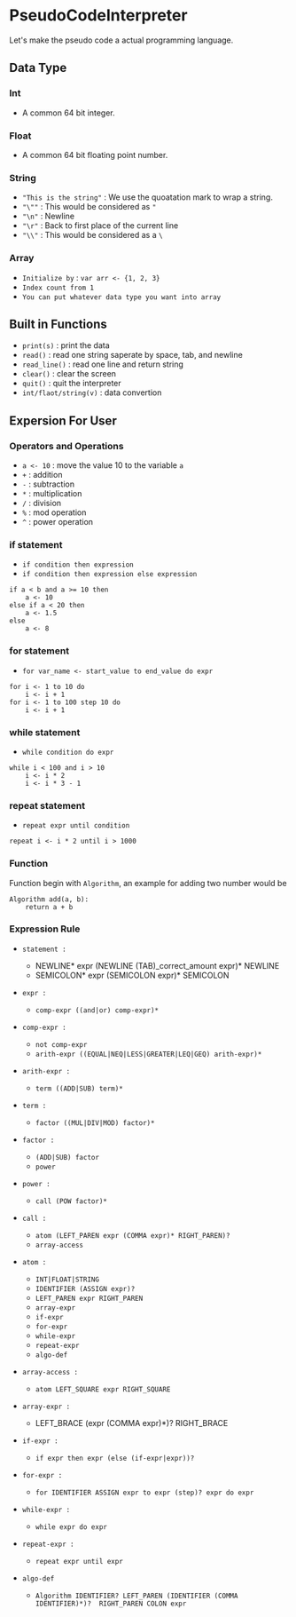 # PseudoCodeInterpreter

Let's make the pseudo code a actual programming language.

## Data Type

### Int

- A common 64 bit integer.

### Float

- A common 64 bit floating point number.

### String

- `"This is the string"` : We use the quoatation mark to wrap a string.
- `"\""` : This would be considered as `"`
- `"\n"` : Newline
- `"\r"` : Back to first place of the current line
- `"\\"` : This would be considered as a `\`

### Array

- `Initialize by` : `var arr <- {1, 2, 3}`
- `Index count from 1`
- `You can put whatever data type you want into array`

## Built in Functions

- `print(s)` : print the data
- `read()` : read one string saperate by space, tab, and newline
- `read_line()` : read one line and return string
- `clear()` : clear the screen
- `quit()` : quit the interpreter
- `int/flaot/string(v)` : data convertion

## Expersion For User

### Operators and Operations

- `a <- 10` : move the value 10 to the variable `a`
- `+` : addition 
- `-` : subtraction
- `*` : multiplication
- `/` : division
- `%` : mod operation
- `^` : power operation

### if statement

- `if condition then expression`
- `if condition then expression else expression`

```pseudo
if a < b and a >= 10 then
    a <- 10
else if a < 20 then
    a <- 1.5
else
    a <- 8
```

### for statement

- `for var_name <- start_value to end_value do expr`

```pseudo
for i <- 1 to 10 do 
    i <- i + 1
for i <- 1 to 100 step 10 do
    i <- i + 1
```

### while statement

- `while condition do expr`

```pseudo
while i < 100 and i > 10
    i <- i * 2
    i <- i * 3 - 1
```

### repeat statement

- `repeat expr until condition`

```pseudo
repeat i <- i * 2 until i > 1000
```

### Function

Function begin with `Algorithm`, an example for adding two number would be

```pseudo
Algorithm add(a, b):
    return a + b
```

### Expression Rule

- `statement :`
    - NEWLINE* expr (NEWLINE (TAB)_correct_amount expr)* NEWLINE
    - SEMICOLON* expr (SEMICOLON expr)* SEMICOLON

- `expr :`
    - `comp-expr ((and|or) comp-expr)*`
- `comp-expr :`
    - `not comp-expr`
    - `arith-expr ((EQUAL|NEQ|LESS|GREATER|LEQ|GEQ) arith-expr)*`
- `arith-expr :`
    - `term ((ADD|SUB) term)*`
- `term :`
    - `factor ((MUL|DIV|MOD) factor)*`
- `factor :`
    - `(ADD|SUB) factor`
    - `power`
- `power :`
    - `call (POW factor)*`
- `call :`
    - `atom (LEFT_PAREN expr (COMMA expr)* RIGHT_PAREN)?`
    - `array-access`
- `atom :`
    - `INT|FLOAT|STRING`
    - `IDENTIFIER (ASSIGN expr)?`
    - `LEFT_PAREN expr RIGHT_PAREN`
    - `array-expr`
    - `if-expr`
    - `for-expr`
    - `while-expr`
    - `repeat-expr`
    - `algo-def`
- `array-access :`
    - `atom LEFT_SQUARE expr RIGHT_SQUARE`
- `array-expr :`
    - LEFT_BRACE (expr (COMMA expr)*)? RIGHT_BRACE
- `if-expr :`
    - `if expr then expr (else (if-expr|expr))?`
- `for-expr :`
    - `for IDENTIFIER ASSIGN expr to expr (step)? expr do expr`    
- `while-expr :`
    - `while expr do expr`
- `repeat-expr :`
    - `repeat expr until expr`
- `algo-def`
    - `Algorithm IDENTIFIER? LEFT_PAREN (IDENTIFIER (COMMA IDENTIFIER)*)?  RIGHT_PAREN COLON expr`
